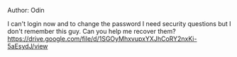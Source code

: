 Author: Odin

I can't login now and to change the password I need security questions but I don't remember this guy. Can you help me recover them?
https://drive.google.com/file/d/1SGOyMhxvupxYXJhCoRY2nxKi-5aEsydJ/view
